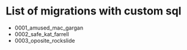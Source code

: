 # List of migrations with custom sql

- 0001_amused_mac_gargan
- 0002_safe_kat_farrell
- 0003_oposite_rockslide
